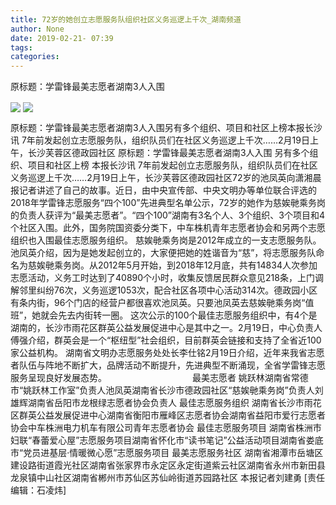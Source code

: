 ```yaml
---
title: 72岁的她创立志愿服务队组织社区义务巡逻上千次_湖南频道
author: None
date: 2019-02-21- 07:39
tags: 
categories: 
---
```

原标题：学雷锋最美志愿者湖南3人入围
<!-- more -->
                
<img align="center" border="0" src="http://p2.ifengimg.com/a/2019_08/2e54dcb187b98fb_size50_w208_h280.jpg" />
                
<img align="center" border="0" src="http://p2.ifengimg.com/a/2016/0810/204c433878d5cf9size1_w16_h16.png" />
            
原标题：学雷锋最美志愿者湖南3人入围另有多个组织、项目和社区上榜本报长沙讯 7年前发起创立志愿服务队，组织队员们在社区义务巡逻上千次……2月19日上午，长沙芙蓉区德政园社区
原标题：学雷锋最美志愿者湖南3人入围
另有多个组织、项目和社区上榜
本报长沙讯 7年前发起创立志愿服务队，组织队员们在社区义务巡逻上千次……2月19日上午，长沙芙蓉区德政园社区72岁的池凤英向潇湘晨报记者讲述了自己的故事。近日，由中央宣传部、中央文明办等单位联合评选的2018年学雷锋志愿服务“四个100”先进典型名单公示，72岁的她作为慈娭毑乘务岗的负责人获评为“最美志愿者”。“四个100”湖南有3名个人、3个组织、3个项目和4个社区入围。此外，国务院国资委分类下，中车株机青年志愿者协会和另两个志愿组织也入围最佳志愿服务组织。
慈娭毑乘务岗是2012年成立的一支志愿服务队。池凤英介绍，因为是她发起创立的，大家便把她的姓谐音为“慈”，将志愿服务队命名为慈娭毑乘务岗。从2012年5月开始，到2018年12月底，共有14834人次参加志愿活动，义务工时达到了40890个小时，收集反馈居民群众意见218条，上门调解邻里纠纷76次，义务巡逻1053次，配合社区各项中心活动314次。德政园小区有条内街，96个门店的经营户都很喜欢池凤英。只要池凤英去慈娭毑乘务岗“值班”，她就会先去内街转一圈。
这次公示的100个最佳志愿服务组织中，有4个是湖南的，长沙市雨花区群英公益发展促进中心是其中之一。2月19日，中心负责人傅强介绍，群英会是一个“枢纽型”社会组织，目前群英会链接和支持了全省近100家公益机构。
湖南省文明办志愿服务处处长李仕铭2月19日介绍，近年来我省志愿者队伍与阵地不断扩大，品牌活动不断提升，先进典型不断涌现，全省学雷锋志愿服务呈现良好发展态势。　　　　　　　　　　
最美志愿者
姚跃林湖南省常德市“姚跃林工作室”负责人池凤英湖南省长沙市德政园社区“慈娭毑乘务岗”负责人刘雄辉湖南省岳阳市龙根绿志愿者协会负责人
最佳志愿服务组织
湖南省长沙市雨花区群英公益发展促进中心湖南省衡阳市雁峰区志愿者协会湖南省益阳市爱行志愿者协会中车株洲电力机车有限公司青年志愿者协会
最佳志愿服务项目
湖南省株洲市妇联“春蕾爱心屋”志愿服务项目湖南省怀化市“读书笔记”公益活动项目湖南省娄底市“党员进基层·情暖微心愿”志愿服务项目
最美志愿服务社区
湖南省湘潭市岳塘区建设路街道霞光社区湖南省张家界市永定区永定街道紫云社区湖南省永州市新田县龙泉镇中山社区湖南省郴州市苏仙区苏仙岭街道苏园路社区
本报记者刘建勇
[责任编辑：石凌炜]
            
